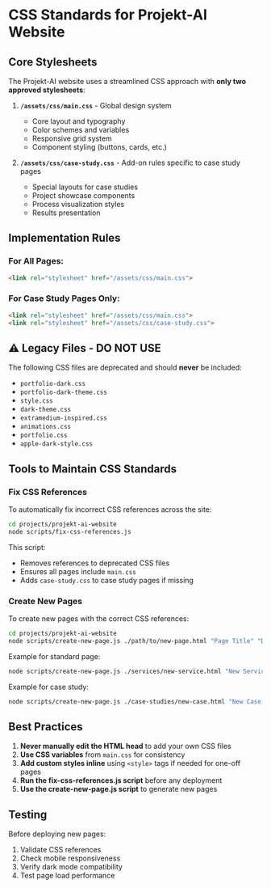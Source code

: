 # CSS Standards for Projekt-AI Website

## Core Stylesheets

The Projekt-AI website uses a streamlined CSS approach with **only two approved stylesheets**:

1. **`/assets/css/main.css`** - Global design system
   - Core layout and typography
   - Color schemes and variables
   - Responsive grid system
   - Component styling (buttons, cards, etc.)

2. **`/assets/css/case-study.css`** - Add-on rules specific to case study pages
   - Special layouts for case studies
   - Project showcase components
   - Process visualization styles
   - Results presentation

## Implementation Rules

### For All Pages:

```html
<link rel="stylesheet" href="/assets/css/main.css">
```

### For Case Study Pages Only:
```html
<link rel="stylesheet" href="/assets/css/main.css">
<link rel="stylesheet" href="/assets/css/case-study.css">
```

## ⚠️ Legacy Files - DO NOT USE

The following CSS files are deprecated and should **never** be included:

- `portfolio-dark.css`
- `portfolio-dark-theme.css` 
- `style.css`
- `dark-theme.css`
- `extramedium-inspired.css`
- `animations.css`
- `portfolio.css`
- `apple-dark-style.css`

## Tools to Maintain CSS Standards

### Fix CSS References

To automatically fix incorrect CSS references across the site:

```bash
cd projects/projekt-ai-website
node scripts/fix-css-references.js
```

This script:
- Removes references to deprecated CSS files
- Ensures all pages include `main.css`
- Adds `case-study.css` to case study pages if missing

### Create New Pages

To create new pages with the correct CSS references:

```bash
cd projects/projekt-ai-website
node scripts/create-new-page.js ./path/to/new-page.html "Page Title" "Description" [is-case-study]
```

Example for standard page:
```bash
node scripts/create-new-page.js ./services/new-service.html "New Service" "Service description" false
```

Example for case study:
```bash
node scripts/create-new-page.js ./case-studies/new-case.html "New Case Study" "Case study description" true
```

## Best Practices

1. **Never manually edit the HTML head** to add your own CSS files
2. **Use CSS variables** from `main.css` for consistency
3. **Add custom styles inline** using `<style>` tags if needed for one-off pages
4. **Run the fix-css-references.js script** before any deployment
5. **Use the create-new-page.js script** to generate new pages

## Testing

Before deploying new pages:

1. Validate CSS references
2. Check mobile responsiveness
3. Verify dark mode compatibility
4. Test page load performance 